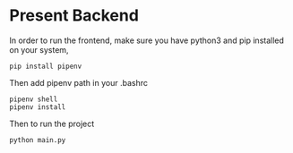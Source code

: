 # Present Backend

In order to run the frontend, make sure you have python3 and pip installed on your system,

```
pip install pipenv
```

Then add pipenv path in your .bashrc

```
pipenv shell
pipenv install
```
Then to run the project
```
python main.py
```
